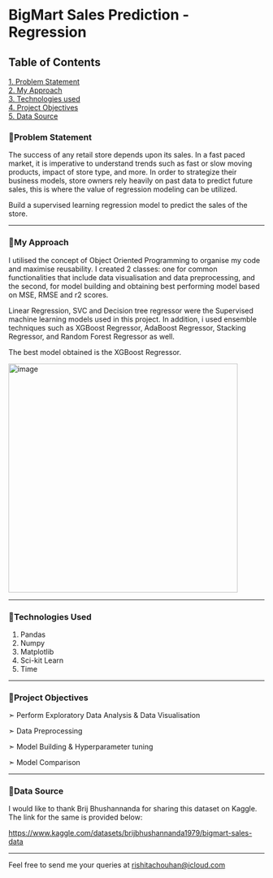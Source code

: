 # BigMart Sales Prediction - Regression


## **Table of Contents**

[1. Problem Statement](#problem-statement)   
[2. My Approach](#my-approach)   
[3. Technologies used](#technologies-used)   
[4. Project Objectives](#project-objectives)    
[5. Data Source](#data-source)

### 🔸Problem Statement

The success of any retail store depends upon its sales. 
In a fast paced market, it is imperative to understand trends such as fast or slow moving products, impact of store type, and more. 
In order to strategize their business models, store owners rely heavily on past data to predict future sales, this is where the value of regression modeling can be utilized.

Build a supervised learning regression model to predict the sales of the store. 

---

### 🔸My Approach

I utilised the concept of Object Oriented Programming to organise my code and maximise reusability. I created 2 classes: one for common functionalities that include data visualisation and data preprocessing, and the second, for model building and obtaining best performing model based on MSE, RMSE and r2 scores. 

Linear Regression, SVC and Decision tree regressor were the Supervised machine learning models used in this project. In addition, i used ensemble techniques such as XGBoost Regressor, AdaBoost Regressor, Stacking Regressor, and Random Forest Regressor as well. 

The best model obtained is the XGBoost Regressor. 

<img width="451" alt="image" src="https://user-images.githubusercontent.com/106082126/207529266-b348b2b7-05b4-4af7-b50e-e4e06d6712d2.png">

---

### 🔸Technologies Used

1. Pandas
2. Numpy
3. Matplotlib
4. Sci-kit Learn
5. Time

---

### 🔸Project Objectives

➣ Perform Exploratory Data Analysis & Data Visualisation

➣ Data Preprocessing

➣ Model Building & Hyperparameter tuning

➣ Model Comparison

---

### 🔸Data Source

I would like to thank Brij Bhushannanda for sharing this dataset on Kaggle. The link for the same is provided below:

https://www.kaggle.com/datasets/brijbhushannanda1979/bigmart-sales-data

---

Feel free to send me your queries at rishitachouhan@icloud.com
